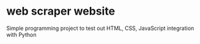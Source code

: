 # web scraper website
 Simple programming project to test out HTML, CSS, JavaScript integration with Python
